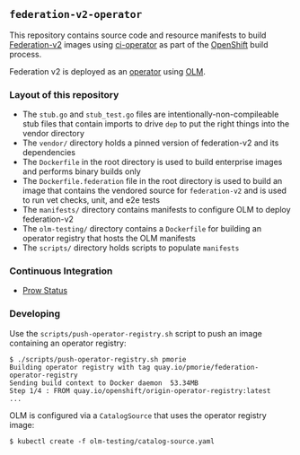 ## `federation-v2-operator`

This repository contains source code and resource manifests to build
[Federation-v2](https://github.com/kubernetes-sigs/federation-v2) images
using [ci-operator](https://github.com/openshift/ci-operator) as part of the
[OpenShift](https://openshift.com) build process.

Federation v2 is deployed as an [operator](https://coreos.com/operators) using
[OLM](https://github.com/operator-framework/operator-lifecycle-management).

### Layout of this repository

- The `stub.go` and `stub_test.go` files are intentionally-non-compileable stub
  files that contain imports to drive `dep` to put the right things into the
  vendor directory
- The `vendor/` directory holds a pinned version of federation-v2 and its
  dependencies
- The `Dockerfile` in the root directory is used to build enterprise images and
  performs binary builds only
- The `Dockerfile.federation` file in the root directory is used to build an
  image that contains the vendored source for `federation-v2` and is used to run
  vet checks, unit, and e2e tests
- The `manifests/` directory contains manifests to configure OLM to deploy
  federation-v2
- The `olm-testing/` directory contains a `Dockerfile` for building an operator
  registry that hosts the OLM manifests
- The `scripts/` directory holds scripts to populate `manifests`

### Continuous Integration

- [Prow Status](https://deck-ci.svc.ci.openshift.org/?repo=openshift%2Ffederation-v2-operator)

### Developing

Use the `scripts/push-operator-registry.sh` script to push an image containing an operator registry:

```
$ ./scripts/push-operator-registry.sh pmorie
Building operator registry with tag quay.io/pmorie/federation-operator-registry
Sending build context to Docker daemon  53.34MB
Step 1/4 : FROM quay.io/openshift/origin-operator-registry:latest
...
```

OLM is configured via a `CatalogSource` that uses the operator registry image:

```
$ kubectl create -f olm-testing/catalog-source.yaml
```
